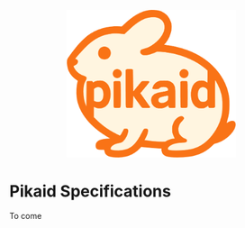 <p align="center">
  <img src="logo.png" alt="pikaid" width="300" />
</p>

# Pikaid Specifications
To come
